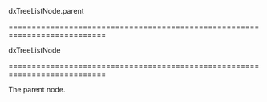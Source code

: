 <!--id-->dxTreeListNode.parent<!--/id-->
===========================================================================
<!--type-->dxTreeListNode<!--/type-->
===========================================================================

<!--shortDescription-->
The parent node.
<!--/shortDescription-->

<!--fullDescription-->

<!--/fullDescription-->